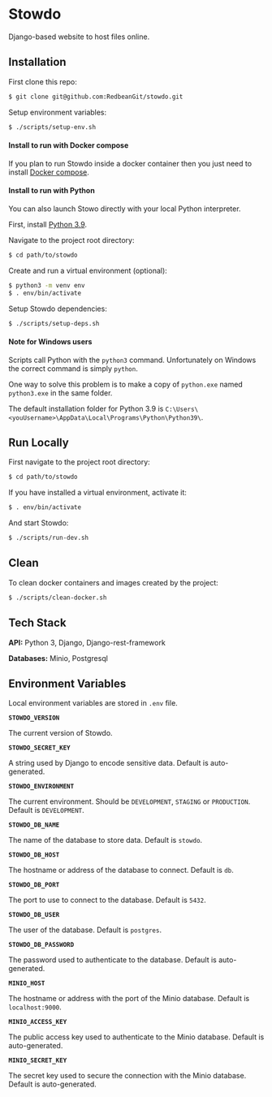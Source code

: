 
# Stowdo

Django-based website to host files online.


## Installation

First clone this repo:

```bash
$ git clone git@github.com:RedbeanGit/stowdo.git
```

Setup environment variables:

```bash
$ ./scripts/setup-env.sh
```

#### Install to run with Docker compose

If you plan to run Stowdo inside a docker container then you just need to install [Docker compose](https://docs.docker.com/get-docker/).

#### Install to run with Python

You can also launch Stowo directly with your local Python interpreter.

First, install [Python 3.9](https://www.python.org/downloads/).

Navigate to the project root directory:

```bash
$ cd path/to/stowdo
```

Create and run a virtual environment (optional):

```bash
$ python3 -m venv env
$ . env/bin/activate
```

Setup Stowdo dependencies:

```bash
$ ./scripts/setup-deps.sh
```

#### Note for Windows users

Scripts call Python with the `python3` command. Unfortunately on Windows the correct command is simply `python`.

One way to solve this problem is to make a copy of `python.exe` named `python3.exe` in the same folder.

The default installation folder for Python 3.9 is `C:\Users\<youUsername>\AppData\Local\Programs\Python\Python39\`.

## Run Locally

First navigate to the project root directory:

```bash
$ cd path/to/stowdo
```

If you have installed a virtual environment, activate it:

```bash
$ . env/bin/activate
```

And start Stowdo:

```bash
$ ./scripts/run-dev.sh
```

## Clean

To clean docker containers and images created by the project:

```bash
$ ./scripts/clean-docker.sh
```

## Tech Stack

**API:** Python 3, Django, Django-rest-framework

**Databases:** Minio, Postgresql

## Environment Variables

Local environment variables are stored in `.env` file.

**`STOWDO_VERSION`**

The current version of Stowdo.

**`STOWDO_SECRET_KEY`**

A string used by Django to encode sensitive data. Default is auto-generated.

**`STOWDO_ENVIRONMENT`**

The current environment. Should be `DEVELOPMENT`, `STAGING` or `PRODUCTION`. Default is `DEVELOPMENT`.

**`STOWDO_DB_NAME`**

The name of the database to store data. Default is `stowdo`.

**`STOWDO_DB_HOST`**

The hostname or address of the database to connect. Default is `db`.

**`STOWDO_DB_PORT`**

The port to use to connect to the database. Default is `5432`.

**`STOWDO_DB_USER`**

The user of the database. Default is `postgres`.

**`STOWDO_DB_PASSWORD`**

The password used to authenticate to the database. Default is auto-generated.

**`MINIO_HOST`**

The hostname or address with the port of the Minio database. Default is `localhost:9000`.

**`MINIO_ACCESS_KEY`**

The public access key used to authenticate to the Minio database. Default is auto-generated.

**`MINIO_SECRET_KEY`**

The secret key used to secure the connection with the Minio database. Default is auto-generated.
